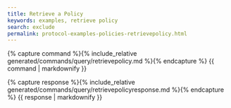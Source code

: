 ```yaml
---
title: Retrieve a Policy
keywords: examples, retrieve policy
search: exclude
permalink: protocol-examples-policies-retrievepolicy.html
---
```


{% capture command %}{% include_relative generated/commands/query/retrievepolicy.md %}{% endcapture %}
{{ command | markdownify }}

{% capture response %}{% include_relative generated/commands/query/retrievepolicyresponse.md %}{% endcapture %}
{{ response | markdownify }}

